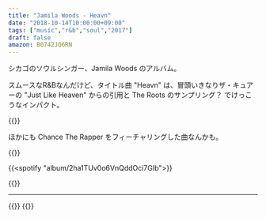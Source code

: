 ```yaml
---
title: "Jamila Woods - Heavn"
date: "2018-10-14T10:00:00+09:00"
tags: ["music","r&b","soul","2017"]
draft: false
amazon: B0742JQ6RN
---
```


シカゴのソウルシンガー、Jamila Woods のアルバム。

スムースなR&Bなんだけど、タイトル曲 "Heavn" は、冒頭いきなりザ・キュアーの "Just Like Heaven" からの引用と The Roots のサンプリング？ でけっこうなインパクト。

{{<youtube src="FhX4_rYq2vo?start=12" title="Jamila Woods - Heavn">}}

ほかにも Chance The Rapper をフィーチャリングした曲なんかも。

{{<youtube src="gz_kxQdSEeE" title="Jamila Woods - LSD ft. Chance The Rapper">}}

{{<spotify "album/2ha1TUv0o6VnQddOci7GIb">}}

{{<amazon asin="B0742JQ6RN" title="Jamila Woods - Heavn">}}

---

{{<youtube src="n3nPiBai66M" title="The Cure - Just Like Heaven">}}
{{<youtube src="gQ3SoyGOLgY" title="The Roots - Eve">}}
